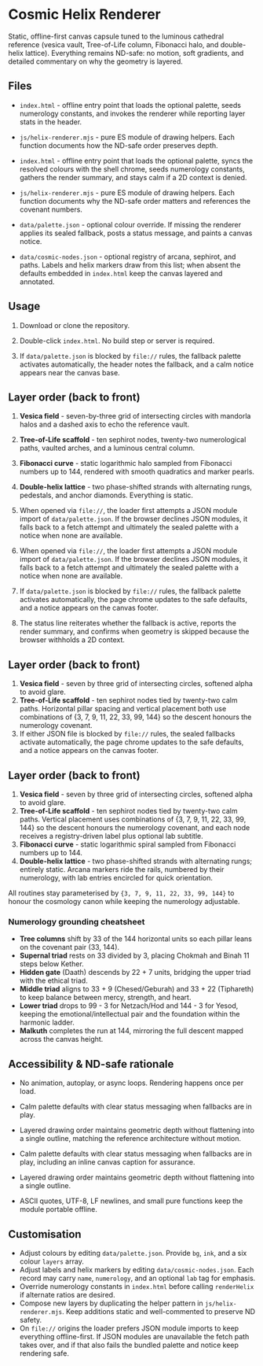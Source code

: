 # Cosmic Helix Renderer

Static, offline-first canvas capsule tuned to the luminous cathedral reference (vesica vault, Tree-of-Life column, Fibonacci halo, and double-helix lattice). Everything remains ND-safe: no motion, soft gradients, and detailed commentary on why the geometry is layered.

## Files

- `index.html` - offline entry point that loads the optional palette, seeds numerology constants, and invokes the renderer while reporting layer stats in the header.
- `js/helix-renderer.mjs` - pure ES module of drawing helpers. Each function documents how the ND-safe order preserves depth.

- `index.html` - offline entry point that loads the optional palette, syncs the resolved colours with the shell chrome, seeds numerology constants, gathers the render summary, and stays calm if a 2D context is denied.
- `js/helix-renderer.mjs` - pure ES module of drawing helpers. Each function documents why the ND-safe order matters and references the covenant numbers.

- `data/palette.json` - optional colour override. If missing the renderer applies its sealed fallback, posts a status message, and paints a canvas notice.
- `data/cosmic-nodes.json` - optional registry of arcana, sephirot, and paths. Labels and helix markers draw from this list; when absent the defaults embedded in `index.html` keep the canvas layered and annotated.

## Usage
1. Download or clone the repository.
2. Double-click `index.html`. No build step or server is required.

3. If `data/palette.json` is blocked by `file://` rules, the fallback palette activates automatically, the header notes the fallback, and a calm notice appears near the canvas base.

## Layer order (back to front)
1. **Vesica field** - seven-by-three grid of intersecting circles with mandorla halos and a dashed axis to echo the reference vault.
2. **Tree-of-Life scaffold** - ten sephirot nodes, twenty-two numerological paths, vaulted arches, and a luminous central column.
3. **Fibonacci curve** - static logarithmic halo sampled from Fibonacci numbers up to 144, rendered with smooth quadratics and marker pearls.
4. **Double-helix lattice** - two phase-shifted strands with alternating rungs, pedestals, and anchor diamonds. Everything is static.


3. When opened via `file://`, the loader first attempts a JSON module import of `data/palette.json`. If the browser declines JSON modules, it falls back to a fetch attempt and ultimately the sealed palette with a notice when none are available.


3. When opened via `file://`, the loader first attempts a JSON module import of `data/palette.json`. If the browser declines JSON modules, it falls back to a fetch attempt and ultimately the sealed palette with a notice when none are available.

3. If `data/palette.json` is blocked by `file://` rules, the fallback palette activates automatically, the page chrome updates to the safe defaults, and a notice appears on the canvas footer.
4. The status line reiterates whether the fallback is active, reports the render summary, and confirms when geometry is skipped because the browser withholds a 2D context.



## Layer order (back to front)
1. **Vesica field** - seven by three grid of intersecting circles, softened alpha to avoid glare.
2. **Tree-of-Life scaffold** - ten sephirot nodes tied by twenty-two calm paths. Horizontal pillar spacing and vertical placement both use combinations of {3, 7, 9, 11, 22, 33, 99, 144} so the descent honours the numerology covenant.
3. If either JSON file is blocked by `file://` rules, the sealed fallbacks activate automatically, the page chrome updates to the safe defaults, and a notice appears on the canvas footer.

## Layer order (back to front)
1. **Vesica field** - seven by three grid of intersecting circles, softened alpha to avoid glare.
2. **Tree-of-Life scaffold** - ten sephirot nodes tied by twenty-two calm paths. Vertical placement uses combinations of {3, 7, 9, 11, 22, 33, 99, 144} so the descent honours the numerology covenant, and each node receives a registry-driven label plus optional lab subtitle.
3. **Fibonacci curve** - static logarithmic spiral sampled from Fibonacci numbers up to 144.
4. **Double-helix lattice** - two phase-shifted strands with alternating rungs; entirely static. Arcana markers ride the rails, numbered by their numerology, with lab entries encircled for quick orientation.


All routines stay parameterised by `{3, 7, 9, 11, 22, 33, 99, 144}` to honour the cosmology canon while keeping the numerology adjustable.

### Numerology grounding cheatsheet
- **Tree columns** shift by 33 of the 144 horizontal units so each pillar leans on the covenant pair (33, 144).
- **Supernal triad** rests on 33 divided by 3, placing Chokmah and Binah 11 steps below Kether.
- **Hidden gate** (Daath) descends by 22 + 7 units, bridging the upper triad with the ethical triad.
- **Middle triad** aligns to 33 + 9 (Chesed/Geburah) and 33 + 22 (Tiphareth) to keep balance between mercy, strength, and heart.
- **Lower triad** drops to 99 - 3 for Netzach/Hod and 144 - 3 for Yesod, keeping the emotional/intellectual pair and the foundation within the harmonic ladder.
- **Malkuth** completes the run at 144, mirroring the full descent mapped across the canvas height.

## Accessibility & ND-safe rationale
- No animation, autoplay, or async loops. Rendering happens once per load.

- Calm palette defaults with clear status messaging when fallbacks are in play.
- Layered drawing order maintains geometric depth without flattening into a single outline, matching the reference architecture without motion.

- Calm palette defaults with clear status messaging when fallbacks are in play, including an inline canvas caption for assurance.
- Layered drawing order maintains geometric depth without flattening into a single outline.

- ASCII quotes, UTF-8, LF newlines, and small pure functions keep the module portable offline.

## Customisation
- Adjust colours by editing `data/palette.json`. Provide `bg`, `ink`, and a six colour `layers` array.
- Adjust labels and helix markers by editing `data/cosmic-nodes.json`. Each record may carry `name`, `numerology`, and an optional `lab` tag for emphasis.
- Override numerology constants in `index.html` before calling `renderHelix` if alternate ratios are desired.
- Compose new layers by duplicating the helper pattern in `js/helix-renderer.mjs`. Keep additions static and well-commented to preserve ND safety.
- On `file://` origins the loader prefers JSON module imports to keep everything offline-first. If JSON modules are unavailable the fetch path takes over, and if that also fails the bundled palette and notice keep rendering safe.
